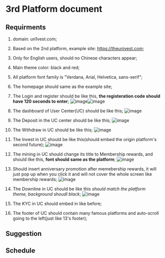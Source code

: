 # 3rd Platform document
## Requirments
1. domain: un1vest.com;

2. Based on the 2nd platform,  example site: https://theunivest.com;

3. Only for English users, should no Chinese characters appear;

4. Main theme color: black and red;

5. All platform font family is "Verdana, Arial, Helvetica, sans-serif";

6. The homepage should same as the example site;

7. The Login and register should be like this, **the registeration code should have 120 seconds to enter**;
![image](./1.jpg)![image](./2.jpg)

8. The dashboard of User Center(UC) should be like this;
![image](./3.jpg)

9. The Deposit in the UC center should be like this;
![image](./4.jpg)

10. The Withdraw in UC should be like this;
![image](./5.jpg)

11. The Invest in UC should be like this(should embed the origin platform's second future);
![image](./6.jpg)

12. The mining in UC should change its title to Membership rewards, and should like this, **font should same as the platform**;
![image](./7.jpg)

13. Should insert anniversary promotion after memebership rewards,  it will just pop up when you click it and will not cover the whole screen like membership rewards;
![image](./71.jpg)

14. The Downline in UC should be like this *should match the platform theme, background shoudl black*;
![image](./8.jpg)

15. The KYC in UC should embed in like before;

16. The footer of UC should contain many famous platforms and auto-scroll going to the left(just like 13's footer);
## Suggestion
## Schedule
